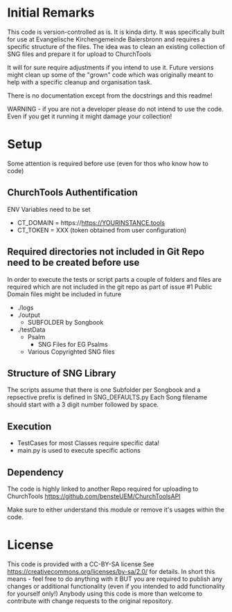 # Initial Remarks

This code is version-controlled as is. It is kinda dirty.
It was specifically built for use at Evangelische Kirchengemeinde Baiersbronn and requires a specific structure of the files.
The idea was to clean an existing collection of SNG files and prepare it for upload to ChurchTools

It will for sure require adjustments if you intend to use it.
Future versions might clean up some of the "grown" code which was originally meant to help with a specific cleanup and organisation task.

There is no documentation except from the docstrings and this readme!

WARNING - if you are not a developer please do not intend to use the code.
Even if you get it running it might damage your collection!

# Setup
Some attention is required before use (even for thos who know how to code)

## ChurchTools Authentification
ENV Variables need to be set
* CT_DOMAIN = https://https://YOURINSTANCE.tools
* CT_TOKEN = XXX (token obtained from user configuration)

## Required directories not included in Git Repo need to be created before use
In order to execute the tests or script parts a couple of folders and files are required which are not included in the git repo
as part of issue #1 Public Domain files might be included in future

* ./logs
* ./output
  * SUBFOLDER by Songbook
* ./testData
  * Psalm
    * SNG Files for EG Psalms
  * Various Copyrighted SNG files

## Structure of SNG Library
The scripts assume that there is one Subfolder per Songbook and a repsective prefix is defined in SNG_DEFAULTS.py
Each Song filename should start with a 3 digit number followed by space.

## Execution
* TestCases for most Classes require specific data!
* main.py is used to execute specific actions

## Dependency
The code is highly linked to another Repo required for uploading to ChurchTools
https://github.com/bensteUEM/ChurchToolsAPI

Make sure to either understand this module or remove it's usages within the code.

# License
This code is provided with a CC-BY-SA license See https://creativecommons.org/licenses/by-sa/2.0/ for details.
In short this means - feel free to do anything with it BUT you are required to publish any changes or additional functionality (even if you intended to add functionality for yourself only!)
Anybody using this code is more than welcome to contribute with change requests to the original repository.
